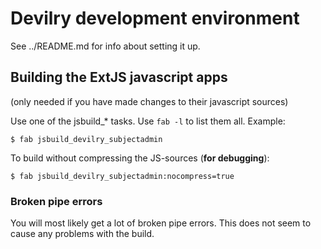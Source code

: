 # Devilry development environment

See ../README.md for info about setting it up.


## Building the ExtJS javascript apps
(only needed if you have made changes to their javascript sources)

Use one of the jsbuild_* tasks. Use ``fab -l`` to list them all. Example:

    $ fab jsbuild_devilry_subjectadmin

To build without compressing the JS-sources (**for debugging**):

    $ fab jsbuild_devilry_subjectadmin:nocompress=true

### Broken pipe errors
You will most likely get a lot of broken pipe errors. This does not seem to cause any problems with the build.
